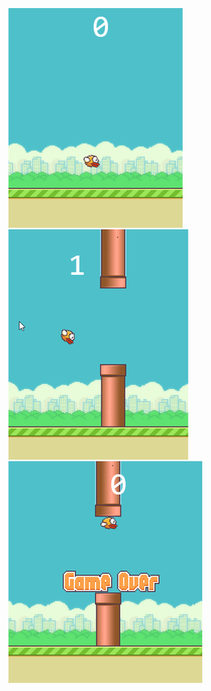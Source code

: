 ![image](https://github.com/Ljingjie/FlappyBird/raw/master/img/game1.png)
![image](https://github.com/Ljingjie/FlappyBird/raw/master/img/game2.png)
![image](https://github.com/Ljingjie/FlappyBird/raw/master/img/game3.png)